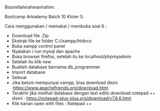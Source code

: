 Bissmillahirahmanirahim.

Bootcamp Arkademy Batch 10 Kloter 5.

Cara menggunakan / memakai / membuka soal 6 :

- Download file .Zip
- Ekstrak file ke folder C://xampp/htdocs
- Buka xampp control panel 
- Nyalakan / run mysql dan apache
- Buka browser firefox, setelah itu ke localhost/phpmyadmin
- Setelah itu klik new
- Buatlah database bernama db_programmer 
- Import database 
- Selesai
- Jika belum mempunyai xampp, bisa download disini :https://www.apachefriends.org/download.html
- Terakhir jika melihat database dengan text edito download notepad ++ disini : https://notepad-plus-plus.org/download/v7.6.6.html 
- Klik kanan open with files : Notepad ++
